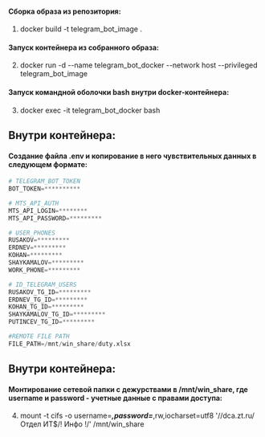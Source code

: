 #### Сборка образа из репозитория:
1. docker build -t telegram_bot_image .
   
#### Запуск контейнера из собранного образа:
2. docker run -d --name telegram_bot_docker --network host  --privileged telegram_bot_image
   
#### Запуск командной оболочки bash внутри docker-контейнера:
3. docker exec -it telegram_bot_docker bash

## Внутри контейнера:
#### Создание файла .env и копирование в него чувствительных данных в следующем формате:
```python
# TELEGRAM_BOT_TOKEN
BOT_TOKEN=**********

# MTS_API_AUTH
MTS_API_LOGIN=********
MTS_API_PASSWORD=*********

# USER_PHONES
RUSAKOV=*********
ERDNEV=*********
KOHAN=*********
SHAYKAMALOV=*********
WORK_PHONE=*********

# ID_TELEGRAM_USERS
RUSAKOV_TG_ID=*********
ERDNEV_TG_ID=*********
KOHAN_TG_ID=*********
SHAYKAMALOV_TG_ID=*********
PUTINCEV_TG_ID=*********

#REMOTE FILE PATH
FILE_PATH=/mnt/win_share/duty.xlsx
```

## Внутри контейнера:
#### Монтирование сетевой папки с дежурствами в /mnt/win_share, где username и password - учетные данные с правами доступа:
4. mount -t cifs -o username=***,password=***,rw,iocharset=utf8 '//dca.zt.ru/Отдел ИТ$/! Инфо !/' /mnt/win_share
 
